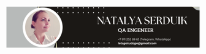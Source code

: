 
![Black and White Abstract Email Header3.png](https://github.com/NataliaSerdiuk/nataliaserdiuk/blob/main/Black%20and%20White%20Abstract%20Email%20Header3.png)

<!--
**NataliaSerdiuk/nataliaserdiuk** is a ✨ _special_ ✨ repository because its `README.md` (this file) appears on your GitHub profile.

Here are some ideas to get you started:

- 🔭 I’m currently working on ...
- 🌱 I’m currently learning ...
- 👯 I’m looking to collaborate on ...
- 🤔 I’m looking for help with ...
- 💬 Ask me about ...
- 📫 How to reach me: ...
- 😄 Pronouns: ...
- ⚡ Fun fact: ...
-->
